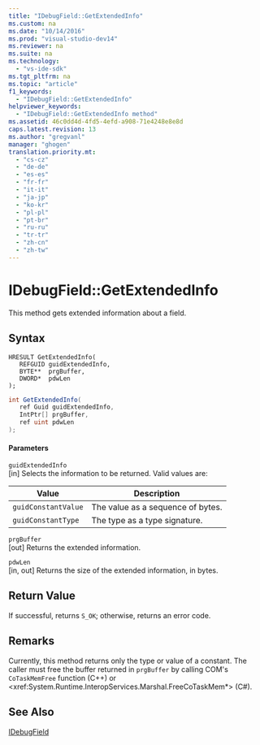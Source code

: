 ```yaml
---
title: "IDebugField::GetExtendedInfo"
ms.custom: na
ms.date: "10/14/2016"
ms.prod: "visual-studio-dev14"
ms.reviewer: na
ms.suite: na
ms.technology: 
  - "vs-ide-sdk"
ms.tgt_pltfrm: na
ms.topic: "article"
f1_keywords: 
  - "IDebugField::GetExtendedInfo"
helpviewer_keywords: 
  - "IDebugField::GetExtendedInfo method"
ms.assetid: 46c0dd4d-4fd5-4efd-a908-71e4248e8e8d
caps.latest.revision: 13
ms.author: "gregvanl"
manager: "ghogen"
translation.priority.mt: 
  - "cs-cz"
  - "de-de"
  - "es-es"
  - "fr-fr"
  - "it-it"
  - "ja-jp"
  - "ko-kr"
  - "pl-pl"
  - "pt-br"
  - "ru-ru"
  - "tr-tr"
  - "zh-cn"
  - "zh-tw"
---
```

# IDebugField::GetExtendedInfo
This method gets extended information about a field.  
  
## Syntax  
  
```cpp#  
HRESULT GetExtendedInfo(   
   REFGUID guidExtendedInfo,  
   BYTE**  prgBuffer,  
   DWORD*  pdwLen  
);  
```  
  
```c#  
int GetExtendedInfo(  
   ref Guid guidExtendedInfo,   
   IntPtr[] prgBuffer,   
   ref uint pdwLen  
);  
```  
  
#### Parameters  
 `guidExtendedInfo`  
 [in] Selects the information to be returned. Valid values are:  
  
|Value|Description|  
|-----------|-----------------|  
|`guidConstantValue`|The value as a sequence of bytes.|  
|`guidConstantType`|The type as a type signature.|  
  
 `prgBuffer`  
 [out] Returns the extended information.  
  
 `pdwLen`  
 [in, out] Returns the size of the extended information, in bytes.  
  
## Return Value  
 If successful, returns `S_OK`; otherwise, returns an error code.  
  
## Remarks  
 Currently, this method returns only the type or value of a constant. The caller must free the buffer returned in `prgBuffer` by calling COM's `CoTaskMemFree` function (C++) or \<xref:System.Runtime.InteropServices.Marshal.FreeCoTaskMem*> (C#).  
  
## See Also  
 [IDebugField](../extensibility/idebugfield.md)